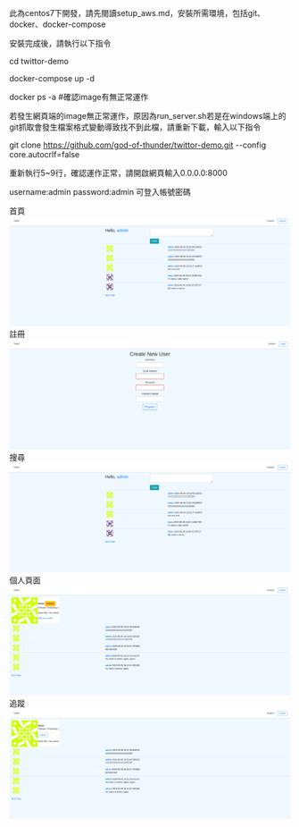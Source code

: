 此為centos7下開發，請先閱讀setup_aws.md，安裝所需環境，包括git、docker、docker-compose

安裝完成後，請執行以下指令

cd twittor-demo

docker-compose up -d

docker ps -a #確認image有無正常運作

若發生網頁端的image無正常運作，原因為run_server.sh若是在windows端上的git抓取會發生檔案格式變動導致找不到此檔，請重新下載，輸入以下指令

git clone https://github.com/god-of-thunder/twittor-demo.git --config core.autocrlf=false

重新執行5~9行，確認運作正常，請開啟網頁輸入0.0.0.0:8000

username:admin password:admin 可登入帳號密碼

首頁
![](./demo_photograph/首頁.png)
註冊
![](./demo_photograph/註冊.png)
搜尋
![](./demo_photograph/搜尋.png)
個人頁面
![](./demo_photograph/個人頁面.png)
追蹤
![](./demo_photograph/追蹤.png)
